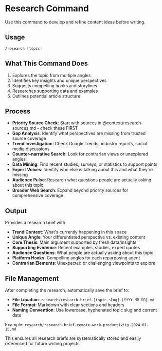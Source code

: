# Research Command

Use this command to develop and refine content ideas before writing.

## Usage
`/research [topic]`

## What This Command Does
1. Explores the topic from multiple angles
2. Identifies key insights and unique perspectives  
3. Suggests compelling hooks and storylines
4. Researches supporting data and examples
5. Outlines potential article structure

## Process
- **Priority Source Check**: Start with sources in @context/research-sources.md - check these FIRST
- **Gap Analysis**: Identify what perspectives are missing from trusted source coverage
- **Trend Investigation**: Check Google Trends, industry reports, social media discussions
- **Counter-narrative Search**: Look for contrarian views or unexplored angles
- **Data Mining**: Find recent studies, surveys, or statistics to support points
- **Expert Voices**: Identify who else is talking about this and what they're missing
- **Audience Pulse**: Research what questions people are actually asking about this topic
- **Broader Web Search**: Expand beyond priority sources for comprehensive coverage

## Output
Provides a research brief with:
- **Trend Context**: What's currently happening in this space
- **Unique Angle**: Your differentiated perspective vs. existing content
- **Core Thesis**: Main argument supported by fresh data/insights
- **Supporting Evidence**: Recent examples, studies, expert quotes
- **Audience Questions**: What people are actually asking about this topic
- **Platform Hooks**: Compelling angles for each repurposing agent
- **Contrarian Elements**: Unexpected or challenging viewpoints to explore

## File Management
After completing the research, automatically save the brief to:
- **File Location**: `research/research-brief-[topic-slug]-[YYYY-MM-DD].md`
- **File Format**: Markdown with clear sections and headers
- **Naming Convention**: Use lowercase, hyphenated topic slug and current date

Example: `research/research-brief-remote-work-productivity-2024-01-15.md`

This ensures all research briefs are systematically stored and easily referenced for future writing projects.